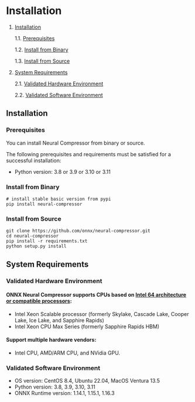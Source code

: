 # Installation

1. [Installation](#installation)

    1.1. [Prerequisites](#prerequisites)

    1.2. [Install from Binary](#install-from-binary)

    1.3. [Install from Source](#install-from-source)

2. [System Requirements](#system-requirements)

   2.1. [Validated Hardware Environment](#validated-hardware-environment)

   2.2. [Validated Software Environment](#validated-software-environment)

## Installation
### Prerequisites
You can install Neural Compressor from binary or source.

The following prerequisites and requirements must be satisfied for a successful installation:

- Python version: 3.8 or 3.9 or 3.10 or 3.11

### Install from Binary
  ```Shell
  # install stable basic version from pypi
  pip install neural-compressor
  ```

### Install from Source

  ```Shell
  git clone https://github.com/onnx/neural-compressor.git
  cd neural-compressor
  pip install -r requirements.txt
  python setup.py install
  ```

## System Requirements

### Validated Hardware Environment
#### ONNX Neural Compressor supports CPUs based on [Intel 64 architecture or compatible processors](https://en.wikipedia.org/wiki/X86-64):

* Intel Xeon Scalable processor (formerly Skylake, Cascade Lake, Cooper Lake, Ice Lake, and Sapphire Rapids)
* Intel Xeon CPU Max Series (formerly Sapphire Rapids HBM)

#### Support multiple hardware vendors:

* Intel CPU, AMD/ARM CPU, and NVidia GPU.

### Validated Software Environment

* OS version: CentOS 8.4, Ubuntu 22.04, MacOS Ventura 13.5
* Python version: 3.8, 3.9, 3.10, 3.11
* ONNX Runtime version: 1.14.1, 1.15.1, 1.16.3
